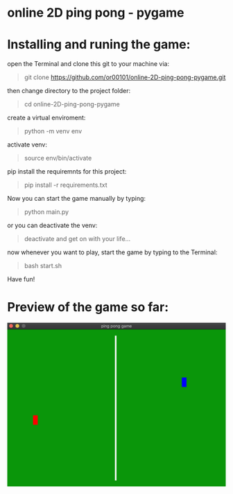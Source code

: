 # online 2D ping pong - pygame

# Installing and runing the game:

open the Terminal and clone this git to your machine via:
> git clone https://github.com/or00101/online-2D-ping-pong-pygame.git

then change directory to the project folder:
> cd online-2D-ping-pong-pygame

create a virtual enviroment:
> python -m venv env

activate venv:
> source env/bin/activate

pip install the requiremnts for this project:
> pip install -r requirements.txt

Now you can start the game manually by typing:
> python main.py

or you can deactivate the venv:
> deactivate
and get on with your life...

now whenever you want to play, start the game by typing to the Terminal:
> bash start.sh

Have fun!

# Preview of the game so far:
![alt text](https://github.com/or00101/online-2D-ping-pong-pygame/blob/main/preview%20-%20patch1.png?raw=true)

